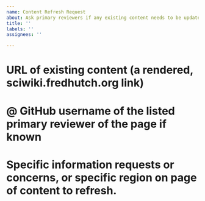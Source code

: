 ```yaml
---
name: Content Refresh Request
about: Ask primary reviewers if any existing content needs to be updated
title: ''
labels: ''
assignees: ''

---
```


# URL of existing content (a rendered, sciwiki.fredhutch.org link)

# @ GitHub username of the listed primary reviewer of the page if known

# Specific information requests or concerns, or specific region on page of content to refresh.
